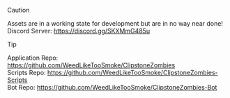 > [!CAUTION]
> Assets are in a working state for development but are in no way near done!<br>
> Discord Server: https://discord.gg/SKXMmG485u

> [!TIP]
> Application Repo: https://github.com/WeedLikeTooSmoke/ClipstoneZombies<br>
> Scripts Repo: https://github.com/WeedLikeTooSmoke/ClipstoneZombies-Scripts<br>
> Bot Repo: https://github.com/WeedLikeTooSmoke/ClipstoneZombies-Bot
